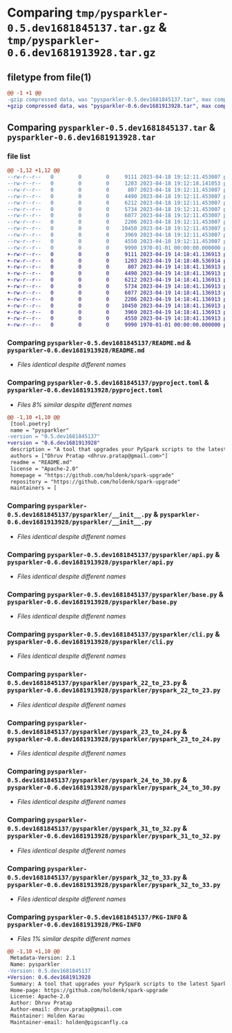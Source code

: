 # Comparing `tmp/pysparkler-0.5.dev1681845137.tar.gz` & `tmp/pysparkler-0.6.dev1681913928.tar.gz`

## filetype from file(1)

```diff
@@ -1 +1 @@
-gzip compressed data, was "pysparkler-0.5.dev1681845137.tar", max compression
+gzip compressed data, was "pysparkler-0.6.dev1681913928.tar", max compression
```

## Comparing `pysparkler-0.5.dev1681845137.tar` & `pysparkler-0.6.dev1681913928.tar`

### file list

```diff
@@ -1,12 +1,12 @@
--rw-r--r--   0        0        0     9111 2023-04-18 19:12:11.453007 pysparkler-0.5.dev1681845137/README.md
--rw-r--r--   0        0        0     1203 2023-04-18 19:12:18.141053 pysparkler-0.5.dev1681845137/pyproject.toml
--rw-r--r--   0        0        0      807 2023-04-18 19:12:11.453007 pysparkler-0.5.dev1681845137/pysparkler/__init__.py
--rw-r--r--   0        0        0     4490 2023-04-18 19:12:11.453007 pysparkler-0.5.dev1681845137/pysparkler/api.py
--rw-r--r--   0        0        0     6212 2023-04-18 19:12:11.453007 pysparkler-0.5.dev1681845137/pysparkler/base.py
--rw-r--r--   0        0        0     5734 2023-04-18 19:12:11.453007 pysparkler-0.5.dev1681845137/pysparkler/cli.py
--rw-r--r--   0        0        0     6077 2023-04-18 19:12:11.453007 pysparkler-0.5.dev1681845137/pysparkler/pyspark_22_to_23.py
--rw-r--r--   0        0        0     2206 2023-04-18 19:12:11.453007 pysparkler-0.5.dev1681845137/pysparkler/pyspark_23_to_24.py
--rw-r--r--   0        0        0    10450 2023-04-18 19:12:11.453007 pysparkler-0.5.dev1681845137/pysparkler/pyspark_24_to_30.py
--rw-r--r--   0        0        0     3969 2023-04-18 19:12:11.453007 pysparkler-0.5.dev1681845137/pysparkler/pyspark_31_to_32.py
--rw-r--r--   0        0        0     4550 2023-04-18 19:12:11.453007 pysparkler-0.5.dev1681845137/pysparkler/pyspark_32_to_33.py
--rw-r--r--   0        0        0     9990 1970-01-01 00:00:00.000000 pysparkler-0.5.dev1681845137/PKG-INFO
+-rw-r--r--   0        0        0     9111 2023-04-19 14:18:41.136913 pysparkler-0.6.dev1681913928/README.md
+-rw-r--r--   0        0        0     1203 2023-04-19 14:18:48.536914 pysparkler-0.6.dev1681913928/pyproject.toml
+-rw-r--r--   0        0        0      807 2023-04-19 14:18:41.136913 pysparkler-0.6.dev1681913928/pysparkler/__init__.py
+-rw-r--r--   0        0        0     4490 2023-04-19 14:18:41.136913 pysparkler-0.6.dev1681913928/pysparkler/api.py
+-rw-r--r--   0        0        0     6212 2023-04-19 14:18:41.136913 pysparkler-0.6.dev1681913928/pysparkler/base.py
+-rw-r--r--   0        0        0     5734 2023-04-19 14:18:41.136913 pysparkler-0.6.dev1681913928/pysparkler/cli.py
+-rw-r--r--   0        0        0     6077 2023-04-19 14:18:41.136913 pysparkler-0.6.dev1681913928/pysparkler/pyspark_22_to_23.py
+-rw-r--r--   0        0        0     2206 2023-04-19 14:18:41.136913 pysparkler-0.6.dev1681913928/pysparkler/pyspark_23_to_24.py
+-rw-r--r--   0        0        0    10450 2023-04-19 14:18:41.136913 pysparkler-0.6.dev1681913928/pysparkler/pyspark_24_to_30.py
+-rw-r--r--   0        0        0     3969 2023-04-19 14:18:41.136913 pysparkler-0.6.dev1681913928/pysparkler/pyspark_31_to_32.py
+-rw-r--r--   0        0        0     4550 2023-04-19 14:18:41.136913 pysparkler-0.6.dev1681913928/pysparkler/pyspark_32_to_33.py
+-rw-r--r--   0        0        0     9990 1970-01-01 00:00:00.000000 pysparkler-0.6.dev1681913928/PKG-INFO
```

### Comparing `pysparkler-0.5.dev1681845137/README.md` & `pysparkler-0.6.dev1681913928/README.md`

 * *Files identical despite different names*

### Comparing `pysparkler-0.5.dev1681845137/pyproject.toml` & `pysparkler-0.6.dev1681913928/pyproject.toml`

 * *Files 8% similar despite different names*

```diff
@@ -1,10 +1,10 @@
 [tool.poetry]
 name = "pysparkler"
-version = "0.5.dev1681845137"
+version = "0.6.dev1681913928"
 description = "A tool that upgrades your PySpark scripts to the latest Spark version as per Spark migration Guideline"
 authors = ["Dhruv Pratap <dhruv.pratap@gmail.com>"]
 readme = "README.md"
 license = "Apache-2.0"
 homepage = "https://github.com/holdenk/spark-upgrade"
 repository = "https://github.com/holdenk/spark-upgrade"
 maintainers = [
```

### Comparing `pysparkler-0.5.dev1681845137/pysparkler/__init__.py` & `pysparkler-0.6.dev1681913928/pysparkler/__init__.py`

 * *Files identical despite different names*

### Comparing `pysparkler-0.5.dev1681845137/pysparkler/api.py` & `pysparkler-0.6.dev1681913928/pysparkler/api.py`

 * *Files identical despite different names*

### Comparing `pysparkler-0.5.dev1681845137/pysparkler/base.py` & `pysparkler-0.6.dev1681913928/pysparkler/base.py`

 * *Files identical despite different names*

### Comparing `pysparkler-0.5.dev1681845137/pysparkler/cli.py` & `pysparkler-0.6.dev1681913928/pysparkler/cli.py`

 * *Files identical despite different names*

### Comparing `pysparkler-0.5.dev1681845137/pysparkler/pyspark_22_to_23.py` & `pysparkler-0.6.dev1681913928/pysparkler/pyspark_22_to_23.py`

 * *Files identical despite different names*

### Comparing `pysparkler-0.5.dev1681845137/pysparkler/pyspark_23_to_24.py` & `pysparkler-0.6.dev1681913928/pysparkler/pyspark_23_to_24.py`

 * *Files identical despite different names*

### Comparing `pysparkler-0.5.dev1681845137/pysparkler/pyspark_24_to_30.py` & `pysparkler-0.6.dev1681913928/pysparkler/pyspark_24_to_30.py`

 * *Files identical despite different names*

### Comparing `pysparkler-0.5.dev1681845137/pysparkler/pyspark_31_to_32.py` & `pysparkler-0.6.dev1681913928/pysparkler/pyspark_31_to_32.py`

 * *Files identical despite different names*

### Comparing `pysparkler-0.5.dev1681845137/pysparkler/pyspark_32_to_33.py` & `pysparkler-0.6.dev1681913928/pysparkler/pyspark_32_to_33.py`

 * *Files identical despite different names*

### Comparing `pysparkler-0.5.dev1681845137/PKG-INFO` & `pysparkler-0.6.dev1681913928/PKG-INFO`

 * *Files 1% similar despite different names*

```diff
@@ -1,10 +1,10 @@
 Metadata-Version: 2.1
 Name: pysparkler
-Version: 0.5.dev1681845137
+Version: 0.6.dev1681913928
 Summary: A tool that upgrades your PySpark scripts to the latest Spark version as per Spark migration Guideline
 Home-page: https://github.com/holdenk/spark-upgrade
 License: Apache-2.0
 Author: Dhruv Pratap
 Author-email: dhruv.pratap@gmail.com
 Maintainer: Holden Karau
 Maintainer-email: holden@pigscanfly.ca
```

